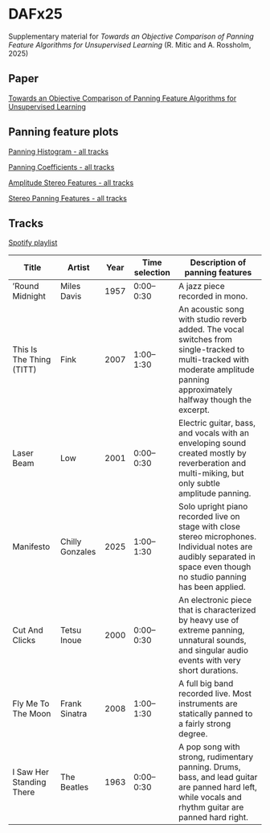 # DAFx25

Supplementary material for _Towards an Objective Comparison of Panning Feature Algorithms for Unsupervised Learning_ (R. Mitic and A. Rossholm, 2025)

## Paper

[Towards an Objective Comparison of Panning Feature Algorithms for Unsupervised Learning](https://dafx25.dii.univpm.it/wp-content/uploads/2025/07/DAFx25_paper_26.pdf)

## Panning feature plots

[Panning Histogram - all tracks](panning_histogram%20-%20all.pdf)

[Panning Coefficients - all tracks](panning_coefficients%20-%20all.pdf)

[Amplitude Stereo Features - all tracks](amplitude_stereo_features%20-%20all.pdf)

[Stereo Panning Features - all tracks](stereo_panning_features%20-%20all.pdf)

## Tracks

[Spotify playlist](https://open.spotify.com/playlist/5cD7aH2ZZZnbVxOil0lpxv?si=27518c673a004638)

| Title | Artist | Year | Time selection | Description of panning features |
| --- | --- | --- | --- | --- |
| ’Round Midnight | Miles Davis | 1957 | 0:00–0:30 | A jazz piece recorded in mono. |
| This Is The Thing (TITT) | Fink | 2007 | 1:00–1:30 | An acoustic song with studio reverb added. The vocal switches from single-tracked to multi-tracked with moderate amplitude panning approximately halfway though the excerpt. |
| Laser Beam | Low | 2001 | 0:00–0:30 | Electric guitar, bass, and vocals with an enveloping sound created mostly by reverberation and multi-miking, but only subtle amplitude panning. |
| Manifesto | Chilly Gonzales | 2025 | 1:00–1:30 | Solo upright piano recorded live on stage with close stereo microphones. Individual notes are audibly separated in space even though no studio panning has been applied. |
| Cut And Clicks | Tetsu Inoue | 2000 | 0:00–0:30 | An electronic piece that is characterized by heavy use of extreme panning, unnatural sounds, and singular audio events with very short durations. |
| Fly Me To The Moon | Frank Sinatra | 2008 | 1:00–1:30 | A full big band recorded live. Most instruments are statically panned to a fairly strong degree. |
| I Saw Her Standing There | The Beatles | 1963 | 0:00–0:30 | A pop song with strong, rudimentary panning. Drums, bass, and lead guitar are panned hard left, while vocals and rhythm guitar are panned hard right. |
